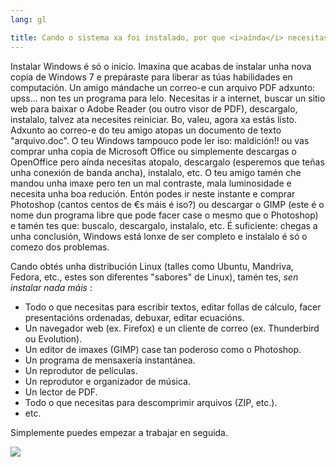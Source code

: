 ```yaml
---
lang: gl

title: Cando o sistema xa foi instalado, por que <i>aínda</i> necesitas instalar máis cousas?
---
```


Instalar Windows é só o inicio. Imaxina que acabas de instalar unha nova copia de Windows 7 e prepáraste para liberar as túas habilidades en computación. Un amigo mándache un correo-e cun arquivo PDF adxunto: upss... non tes un programa para lelo. Necesitas ir a internet, buscar un sitio web para baixar o Adobe Reader (ou outro visor de PDF), descargalo, instalalo, talvez ata necesites reiniciar. Bo, valeu, agora xa estás listo. Adxunto ao correo-e do teu amigo atopas un documento de texto "arquivo.doc". O teu Windows tampouco pode ler iso: maldición!! ou vas comprar unha copia de Microsoft Office ou simplemente descargas o OpenOffice pero aínda necesitas atopalo, descargalo (esperemos que teñas unha conexión de banda ancha), instalalo, etc. O teu amigo tamén che mandou unha imaxe pero ten un mal contraste, mala luminosidade e necesita unha boa redución. Entón podes ir neste instante e comprar Photoshop (cantos centos de €s máis é iso?) ou descargar o GIMP (este é o nome dun programa libre que pode facer case o mesmo que o Photoshop) e tamén tes que: buscalo, descargalo, instalalo, etc. É suficiente: chegas a unha conclusión, Windows está lonxe de ser completo e instalalo é só o comezo dos problemas.

Cando obtés unha distribución Linux (talles como Ubuntu, Mandriva, Fedora, etc., estes son diferentes "sabores" de Linux), tamén tes, <i>sen instalar nada máis</i> :

<ul>

<li>Todo o que necesitas para escribir textos, editar follas de cálculo, facer presentacións ordenadas, debuxar, editar ecuacións.</li>
<li>Un navegador web (ex. Firefox) e un cliente de correo (ex. Thunderbird ou Evolution).</li>
<li>Un editor de imaxes (GIMP) case tan poderoso como o Photoshop.</li>
<li>Un programa de mensaxería instantánea.</li>
<li>Un reprodutor de películas.</li>
<li>Un reprodutor e organizador de música.</li>
<li>Un lector de PDF.</li>
<li>Todo o que necesitas para descomprimir arquivos (ZIP, etc.).</li>
<li>etc.</li>
</ul>

Simplemente puedes empezar a trabajar en seguida.

<img src="Images/app_menu.png" />




